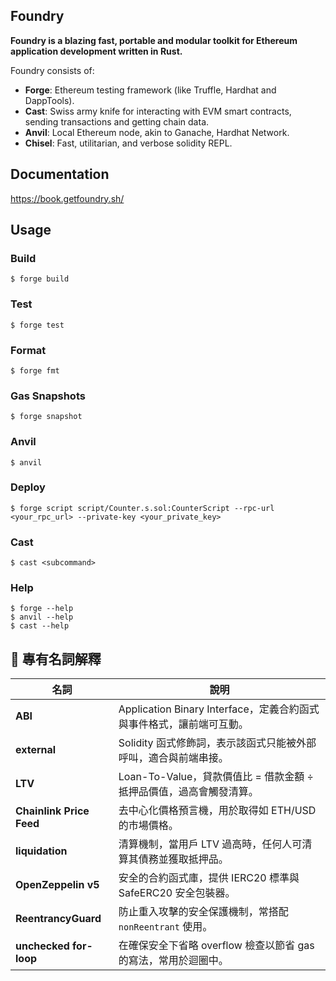 ## Foundry

**Foundry is a blazing fast, portable and modular toolkit for Ethereum application development written in Rust.**

Foundry consists of:

-   **Forge**: Ethereum testing framework (like Truffle, Hardhat and DappTools).
-   **Cast**: Swiss army knife for interacting with EVM smart contracts, sending transactions and getting chain data.
-   **Anvil**: Local Ethereum node, akin to Ganache, Hardhat Network.
-   **Chisel**: Fast, utilitarian, and verbose solidity REPL.

## Documentation

https://book.getfoundry.sh/

## Usage

### Build

```shell
$ forge build
```

### Test

```shell
$ forge test
```

### Format

```shell
$ forge fmt
```

### Gas Snapshots

```shell
$ forge snapshot
```

### Anvil

```shell
$ anvil
```

### Deploy

```shell
$ forge script script/Counter.s.sol:CounterScript --rpc-url <your_rpc_url> --private-key <your_private_key>
```

### Cast

```shell
$ cast <subcommand>
```

### Help

```shell
$ forge --help
$ anvil --help
$ cast --help
```

## 📘 專有名詞解釋

| 名詞 | 說明 |
|------|------|
| **ABI** | Application Binary Interface，定義合約函式與事件格式，讓前端可互動。 |
| **external** | Solidity 函式修飾詞，表示該函式只能被外部呼叫，適合與前端串接。 |
| **LTV** | Loan-To-Value，貸款價值比 = 借款金額 ÷ 抵押品價值，過高會觸發清算。 |
| **Chainlink Price Feed** | 去中心化價格預言機，用於取得如 ETH/USD 的市場價格。 |
| **liquidation** | 清算機制，當用戶 LTV 過高時，任何人可清算其債務並獲取抵押品。 |
| **OpenZeppelin v5** | 安全的合約函式庫，提供 IERC20 標準與 SafeERC20 安全包裝器。 |
| **ReentrancyGuard** | 防止重入攻擊的安全保護機制，常搭配 `nonReentrant` 使用。 |
| **unchecked for-loop** | 在確保安全下省略 overflow 檢查以節省 gas 的寫法，常用於迴圈中。 |
